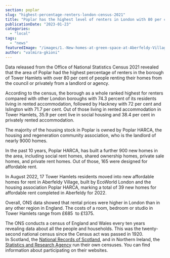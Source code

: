 ```yaml
---
section: poplar
slug: "highest-percentage-renters-london-census-2021"
title: "Poplar has the highest level of renters in London with 80 per cent living in rented accommodation"
publicationDate: "2023-01-23"
categories: 
  - "local"
tags: 
  - "news"
featuredImage: "/images/1.-New-homes-at-green-space-at-Aberfeldy-Village.jpg"
author: "valmira-gkioni"
---
```


Data released from the Office of National Statistics Census 2021 revealed that the area of Poplar had the highest percentage of renters in the borough of Tower Hamlets with over 80 per cent of people renting their homes from the council or privately from a landlord or agency. 

According to the census, the borough as a whole ranked highest for renters compared with other London boroughs with 74.3 percent of its residents living in rented accommodation, followed by Hackney with 72 per cent and Islington with 71.7 per cent. Out of those living in rented accommodation in Tower Hamlets, 35.9 per cent live in social housing and 38.4 per cent in privately rented accommodation.

The majority of the housing stock in Poplar is owned by Poplar HARCA, the housing and regeneration community association, who is the landlord of nearly 9000 homes.

In the past 10 years, Poplar HARCA, has built a further 900 new homes in the area, including social rent homes, shared ownership homes, private sale homes, and private rent homes. Out of those, 165 were designed for affordable rent. 

In August 2022, 17 Tower Hamlets residents moved into new affordable homes for rent in Aberfeldy Village, built by EcoWorld London and the housing association Poplar HARCA, marking a total of 39 new homes for affordable rent completed in Aberfeldy for 2022.

Overall, ONS data showed that rental prices were higher in London than in any other region in England. The costs of a room, bedroom or studio in Tower Hamlets range from £685  to £1375. 

The ONS conducts a census of England and Wales every ten years revealing data about all the people and households. This was the twenty-second national census since the Census act was passed in 1920.   
In Scotland, the [National Records of Scotland](https://www.scotlandscensus.gov.uk/), and in Northern Ireland, the [Statistics and Research Agency](https://www.nisra.gov.uk/statistics/census) run their own censuses. You can find information about participating on their websites.
